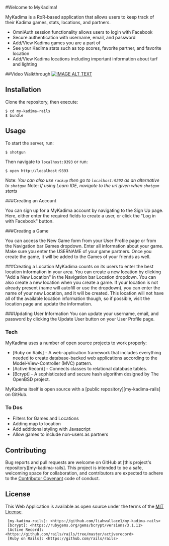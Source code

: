 #Welcome to MyKadima!

MyKadima is a RoR-based application that allows users to keep track of their Kadima games, stats, locations, and partners.

  - OmniAuth session functionality allows users to login with Facebook
  - Secure authentication with username, email, and password
  - Add/View Kadima games you are a part of
  - See your Kadima stats such as top scores, favorite partner, and favorite location
  - Add/View Kadima locations including important information about turf and lighting

##Video Walkthrough
  [![IMAGE ALT TEXT](https://img.youtube.com/vi/1Jolb1kO7mQ/0.jpg)](https://youtu.be/1Jolb1kO7mQ "Boulder Buddies")

## Installation
  Clone the repository, then execute:
  ```
  $ cd my-kadima-rails
  $ bundle
  ```

## Usage

  To start the server, run:
  ```
  $ shotgun
  ```
  Then navigate to ```localhost:9393``` or run:
  ```
  $ open http://localhost:9393
  ```
  Note: *You can also use ```rackup``` then go to ```localhost:9292``` as an alternative to ```shotgun```*
  Note: *If using Learn IDE, navigate to the url given when ```shotgun``` starts*

###Creating an Account

  You can sign up for a MyKadima account by navigating to the Sign Up page. Here, either enter the required fields to create a user, or click the "Log in with Facebook" button.

###Creating a Game

  You can access the New Game form from your User Profile page or from the Navigation bar Games dropdown. Enter all information about your game. Make sure you enter the USERNAME of your game partners. Once you create the game, it will be added to the Games of your friends as well.

###Creating a Location
  MyKadima counts on its users to enter the best location information in your area. You can create a new location by clicking "Add a New Location" in the Navigation bar Location dropdown. You can also create a new location when you create a game. If your location is not already present (name will autofill or use the dropdown), you can enter the name of your new Location, and it will be created. This location will not have all of the available location information though, so if possible, visit the location page and update the information.

###Updating User Information
  You can update your username, email, and password by clicking the Update User button on your User Profile page.


### Tech

  MyKadima uses a number of open source projects to work properly:
  * [Ruby on Rails] - A web-application framework that includes everything needed to create database-backed web applications according to the Model-View-Controller (MVC) pattern.
  * [Active Record] - Connects classes to relational database tables.
  * [Bcrypt] - A sophisticated and secure hash algorithm designed by The OpenBSD project.


  MyKadima itself is open source with a [public repository][my-kadima-rails]
   on GitHub.


### To Dos
   - Filters for Games and Locations
   - Adding map to location
   - Add additional styling with Javascript
   - Allow games to include non-users as partners

## Contributing

  Bug reports and pull requests are welcome on GitHub at [this project's repository][my-kadima-rails]. This project is intended to be a safe, welcoming space for collaboration, and contributors are expected to adhere to the [Contributor Covenant](http://contributor-covenant.org) code of conduct.

## License

  This Web Application is available as open source under the terms of the [MIT License](http://opensource.org/licenses/MIT).


     [my-kadima-rails]: <https://github.com/liahwallace1/my-kadima-rails>
     [bcrypt]: <https://rubygems.org/gems/bcrypt/versions/3.1.11>
     [Active Record]: <https://github.com/rails/rails/tree/master/activerecord>
     [Ruby on Rails]: <https://github.com/rails/rails>
